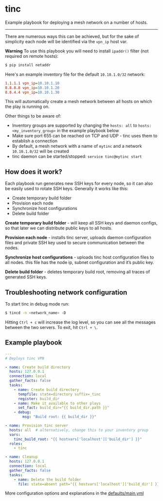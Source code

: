 # tinc

Example playbook for deploying a mesh network on a number of hosts.

---

There are numerous ways this can be achieved, but for the sake of simplicity each node will be identified via the `vpn_ip` host var.

**Warning** To use this playbook you will need to install `ipaddr()` filter (not required on remote hosts):

```sh
$ pip install netaddr
```

Here's an example inventory file for the default `10.10.1.0/32` network:

```ini
1.1.1.1 vpn_ip=10.10.1.10
8.8.8.8 vpn_ip=10.10.1.20
8.8.4.4 vpn_ip=10.10.1.30
```

This will automatically create a mesh network between all hosts on which the play is running on.

Other things to be aware of:

- Inventory groups are supported by changing the `hosts: all` to `hosts: <my_inventory_group>` in the example playbook below
- Make sure port 655 can be reached on TCP and UDP - tinc uses them to establish a connection
- By default, a mesh network with a name of `mytinc` and a network `10.10.1.0/32` will be created
- tinc daemon can be started/stopped: `service tinc@mytinc start`

## How does it work?

Each playbook run generates new SSH keys for every node, so it can also be easily used to rotate SSH keys. Generally it works like this:

- Create temporary build folder
- Provision each node
- Synchronize host configurations
- Delete build folder

**Create temporary build folder** - will keep all SSH keys and daemon configs, so that later we can distribute public keys to all hosts.

**Provision each node** - installs tinc server, uploads daemon configuration files and private SSH key used to secure communication between the nodes.

**Synchronize host configurations** - uploads tinc host configuration files to all nodes. this file has the node ip, subnet configuration and it’s public key.

**Delete build folder** - deletes temporary build root, removing all traces of generated SSH keys.

## Troubleshooting network configuration

To start tinc in debug mode run:

```sh
$ tincd -n <network_name> -D
```

Hitting `Ctrl + c` will increase the log level, so you can see all the messages between the two servers. To exit, hit `Ctrl + \`.

## Example playbook

```yml
---
# Deploys tinc VPN

- name: Create build directory
  hosts: 127.0.0.1
  connection: local
  gather_facts: false
  tasks:
    - name: Create build directory
      tempfile: state=directory suffix=_tinc
      register: build_dir
    - name: Make it available to other plays
      set_fact: build_dir="{{ build_dir.path }}"
    - debug:
        msg: "Build root: {{ build_dir }}"

- name: Provision tinc server
  hosts: all  # alternatively, change this to your inventory group
  vars:
    tinc_build_root: "{{ hostvars['localhost']['build_dir'] }}"
  roles:
    - tinc

- name: Cleanup
  hosts: 127.0.0.1
  connection: local
  gather_facts: false
  tasks:
    - name: Delete the build folder
      file: state=absent path="{{ hostvars['localhost']['build_dir'] }}/"
```

More configuration options and explanations in the [defaults/main.yml](/tinc/defaults/main.yml)
